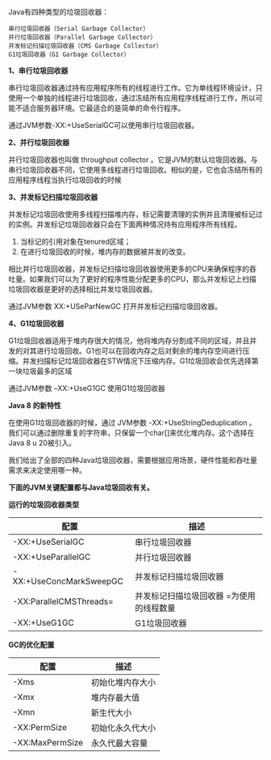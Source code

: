 Java有四种类型的垃圾回收器：

    串行垃圾回收器（Serial Garbage Collector）
    并行垃圾回收器（Parallel Garbage Collector）
    并发标记扫描垃圾回收器（CMS Garbage Collector）
    G1垃圾回收器（G1 Garbage Collector）

**1、串行垃圾回收器**

串行垃圾回收器通过持有应用程序所有的线程进行工作。它为单线程环境设计，只使用一个单独的线程进行垃圾回收，通过冻结所有应用程序线程进行工作，所以可能不适合服务器环境。它最适合的是简单的命令行程序。

通过JVM参数-XX:+UseSerialGC可以使用串行垃圾回收器。

**2、并行垃圾回收器**

并行垃圾回收器也叫做 throughput collector 。它是JVM的默认垃圾回收器。与串行垃圾回收器不同，它使用多线程进行垃圾回收。相似的是，它也会冻结所有的应用程序线程当执行垃圾回收的时候

**3、并发标记扫描垃圾回收器**

并发标记垃圾回收使用多线程扫描堆内存，标记需要清理的实例并且清理被标记过的实例。并发标记垃圾回收器只会在下面两种情况持有应用程序所有线程。

1. 当标记的引用对象在tenured区域；
2. 在进行垃圾回收的时候，堆内存的数据被并发的改变。

相比并行垃圾回收器，并发标记扫描垃圾回收器使用更多的CPU来确保程序的吞吐量。如果我们可以为了更好的程序性能分配更多的CPU，那么并发标记上扫描垃圾回收器是更好的选择相比并发垃圾回收器。

通过JVM参数 XX:+USeParNewGC 打开并发标记扫描垃圾回收器。

**4、G1垃圾回收器**

G1垃圾回收器适用于堆内存很大的情况，他将堆内存分割成不同的区域，并且并发的对其进行垃圾回收。G1也可以在回收内存之后对剩余的堆内存空间进行压缩。并发扫描标记垃圾回收器在STW情况下压缩内存。G1垃圾回收会优先选择第一块垃圾最多的区域

通过JVM参数 –XX:+UseG1GC 使用G1垃圾回收器

**Java 8 的新特性**

在使用G1垃圾回收器的时候，通过 JVM参数 -XX:+UseStringDeduplication 。 我们可以通过删除重复的字符串，只保留一个char[]来优化堆内存。这个选择在Java 8 u 20被引入。

我们给出了全部的四种Java垃圾回收器，需要根据应用场景，硬件性能和吞吐量需求来决定使用哪一种。

**下面的JVM关键配置都与Java垃圾回收有关。**

**运行的垃圾回收器类型**



配置 | 描述
---|---
-XX:+UseSerialGC | 串行垃圾回收器
-XX:+UseParallelGC | 并行垃圾回收器
-XX:+UseConcMarkSweepGC | 并发标记扫描垃圾回收器
-XX:ParallelCMSThreads= | 并发标记扫描垃圾回收器 =为使用的线程数量
-XX:+UseG1GC | G1垃圾回收器

**GC的优化配置**


配置 | 描述
---|---
-Xms | 初始化堆内存大小
-Xmx | 堆内存最大值
-Xmn | 新生代大小
-XX:PermSize | 初始化永久代大小
-XX:MaxPermSize | 永久代最大容量

